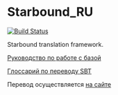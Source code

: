 # Starbound_RU
[![Build Status](https://travis-ci.org/SBT-community/Starbound_RU.svg?branch=web-interface)](https://travis-ci.org/SBT-community/Starbound_RU)

Starbound translation framework.

[Руководство по работе с базой](https://gist.github.com/xomachine/1e2641edaf03ead58156f28d478d7fd1)

[Глоссарий по переводу SBT](https://docs.google.com/spreadsheets/d/11wsdVB_vysNa-GrdEjqbt2yOJivNBQZkg_yX0A_hvso/edit#gid=0)

Перевод осуществляется [на сайте](https://sbt-community.github.io/)
